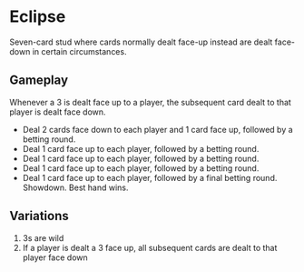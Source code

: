 # Eclipse

Seven-card stud where cards normally dealt face-up instead are dealt face-down in certain circumstances.

## Gameplay

Whenever a 3 is dealt face up to a player, the subsequent card dealt to that player is dealt face down.

* Deal 2 cards face down to each player and 1 card face up, followed by a betting round.
* Deal 1 card face up to each player, followed by a betting round.
* Deal 1 card face up to each player, followed by a betting round.
* Deal 1 card face up to each player, followed by a betting round.
* Deal 1 card face up to each player, followed by a final betting round. Showdown. Best hand wins.

## Variations
1. 3s are wild
2. If a player is dealt a 3 face up, all subsequent cards are dealt to that player face down
